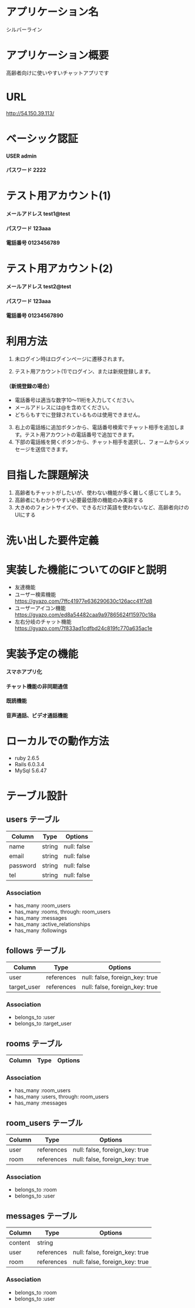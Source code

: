 # アプリケーション名
 シルバーライン
# アプリケーション概要
高齢者向けに使いやすいチャットアプリです
# URL
http://54.150.39.113/
# ベーシック認証
#### USER    admin
#### パスワード 2222
# テスト用アカウント(1)
#### メールアドレス test1@test
#### パスワード 123aaa
#### 電話番号 0123456789
# テスト用アカウント(2)
#### メールアドレス test2@test
#### パスワード 123aaa
#### 電話番号 01234567890
# 利用方法
1. 未ログイン時はログインページに遷移されます。

2. テスト用アカウント(1)でログイン、または新規登録します。
#### （新規登録の場合）
- 電話番号は適当な数字10〜11桁を入力してください。
- メールアドレスには@を含めてください。
- どちらもすでに登録されているものは使用できません。
3. 右上の電話帳に追加ボタンから、電話番号検索でチャット相手を追加します。テスト用アカウントの電話番号で追加できます。
4. 下部の電話帳を開くボタンから、チャット相手を選択し、フォームからメッセージを送信できます。
# 目指した課題解決  
1. 高齢者もチャットがしたいが、使わない機能が多く難しく感じてしまう。
2. 高齢者にもわかりやすい必要最低限の機能のみ実装する
3. 大きめのフォントサイズや、できるだけ英語を使わないなど、高齢者向けのUIにする
# 洗い出した要件定義
# 実装した機能についてのGIFと説明
- 友達機能
- ユーザー検索機能
https://gyazo.com/7ffc41977e636290630c126acc41f7d8
- ユーザーアイコン機能
https://gyazo.com/ed8a54482caa9a97865624f15970c18a
- 左右分岐のチャット機能
https://gyazo.com/7f833ad1cdfbd24c819fc770a635ac1e

# 実装予定の機能
#### スマホアプリ化
#### チャット機能の非同期通信
#### 既読機能
#### 音声通話、ビデオ通話機能
# ローカルでの動作方法
- ruby 2.6.5
- Rails 6.0.3.4
- MySql 5.6.47

# テーブル設計

## users テーブル

| Column   | Type   | Options     |
| -------- | ------ | ----------- |
| name     | string | null: false |
| email    | string | null: false |
| password | string | null: false |
| tel      | string | null: false |

### Association

- has_many :room_users
- has_many :rooms, through: room_users
- has_many :messages
- has_many :active_relationships
- has_many :followings

## follows テーブル

| Column      | Type       | Options                        |
| ----------- | ---------- | ------------------------------ |
| user        | references | null: false, foreign_key: true |
| target_user | references | null: false, foreign_key: true |

### Association

- belongs_to :user
- belongs_to :target_user

## rooms テーブル

| Column | Type   | Options     |
| ------ | ------ | ----------- |

### Association

- has_many :room_users
- has_many :users, through: room_users
- has_many :messages

## room_users テーブル

| Column | Type       | Options                        |
| ------ | ---------- | ------------------------------ |
| user   | references | null: false, foreign_key: true |
| room   | references | null: false, foreign_key: true |

### Association

- belongs_to :room
- belongs_to :user

## messages テーブル

| Column  | Type       | Options                        |
| ------- | ---------- | ------------------------------ |
| content | string     |                                |
| user    | references | null: false, foreign_key: true |
| room    | references | null: false, foreign_key: true |

### Association

- belongs_to :room
- belongs_to :user

